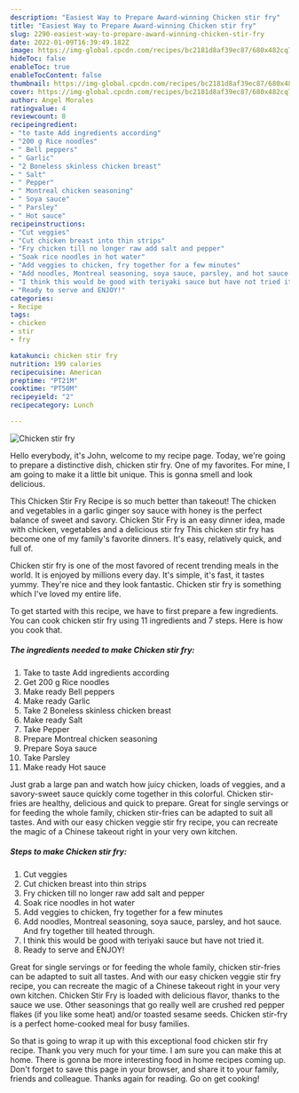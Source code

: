 ```yaml
---
description: "Easiest Way to Prepare Award-winning Chicken stir fry"
title: "Easiest Way to Prepare Award-winning Chicken stir fry"
slug: 2290-easiest-way-to-prepare-award-winning-chicken-stir-fry
date: 2022-01-09T16:39:49.182Z
image: https://img-global.cpcdn.com/recipes/bc2181d8af39ec87/680x482cq70/chicken-stir-fry-recipe-main-photo.jpg
hideToc: false
enableToc: true
enableTocContent: false
thumbnail: https://img-global.cpcdn.com/recipes/bc2181d8af39ec87/680x482cq70/chicken-stir-fry-recipe-main-photo.jpg
cover: https://img-global.cpcdn.com/recipes/bc2181d8af39ec87/680x482cq70/chicken-stir-fry-recipe-main-photo.jpg
author: Angel Morales
ratingvalue: 4
reviewcount: 8
recipeingredient:
- "to taste Add ingredients according"
- "200 g Rice noodles"
- " Bell peppers"
- " Garlic"
- "2 Boneless skinless chicken breast"
- " Salt"
- " Pepper"
- " Montreal chicken seasoning"
- " Soya sauce"
- " Parsley"
- " Hot sauce"
recipeinstructions:
- "Cut veggies"
- "Cut chicken breast into thin strips"
- "Fry chicken till no longer raw add salt and pepper"
- "Soak rice noodles in hot water"
- "Add veggies to chicken, fry together for a few minutes"
- "Add noodles, Montreal seasoning, soya sauce, parsley, and hot sauce. And fry together till heated through."
- "I think this would be good with teriyaki sauce but have not tried it."
- "Ready to serve and ENJOY!"
categories:
- Recipe
tags:
- chicken
- stir
- fry

katakunci: chicken stir fry 
nutrition: 199 calories
recipecuisine: American
preptime: "PT21M"
cooktime: "PT50M"
recipeyield: "2"
recipecategory: Lunch

---
```



![Chicken stir fry](https://img-global.cpcdn.com/recipes/bc2181d8af39ec87/680x482cq70/chicken-stir-fry-recipe-main-photo.jpg)

Hello everybody, it's John, welcome to my recipe page. Today, we're going to prepare a distinctive dish, chicken stir fry. One of my favorites. For mine, I am going to make it a little bit unique. This is gonna smell and look delicious.

This Chicken Stir Fry Recipe is so much better than takeout! The chicken and vegetables in a garlic ginger soy sauce with honey is the perfect balance of sweet and savory. Chicken Stir Fry is an easy dinner idea, made with chicken, vegetables and a delicious stir fry This chicken stir fry has become one of my family&#39;s favorite dinners. It&#39;s easy, relatively quick, and full of.

Chicken stir fry is one of the most favored of recent trending meals in the world. It is enjoyed by millions every day. It's simple, it's fast, it tastes yummy. They're nice and they look fantastic. Chicken stir fry is something which I've loved my entire life.


To get started with this recipe, we have to first prepare a few ingredients. You can cook chicken stir fry using 11 ingredients and 7 steps. Here is how you cook that.

<!--inarticleads1-->

##### The ingredients needed to make Chicken stir fry:

1. Take to taste Add ingredients according
1. Get 200 g Rice noodles
1. Make ready  Bell peppers
1. Make ready  Garlic
1. Take 2 Boneless skinless chicken breast
1. Make ready  Salt
1. Take  Pepper
1. Prepare  Montreal chicken seasoning
1. Prepare  Soya sauce
1. Take  Parsley
1. Make ready  Hot sauce


Just grab a large pan and watch how juicy chicken, loads of veggies, and a savory-sweet sauce quickly come together in this colorful. Chicken stir-fries are healthy, delicious and quick to prepare. Great for single servings or for feeding the whole family, chicken stir-fries can be adapted to suit all tastes. And with our easy chicken veggie stir fry recipe, you can recreate the magic of a Chinese takeout right in your very own kitchen. 

<!--inarticleads2-->

##### Steps to make Chicken stir fry:

1. Cut veggies
1. Cut chicken breast into thin strips
1. Fry chicken till no longer raw add salt and pepper
1. Soak rice noodles in hot water
1. Add veggies to chicken, fry together for a few minutes
1. Add noodles, Montreal seasoning, soya sauce, parsley, and hot sauce. And fry together till heated through.
1. I think this would be good with teriyaki sauce but have not tried it.
1. Ready to serve and ENJOY!

Great for single servings or for feeding the whole family, chicken stir-fries can be adapted to suit all tastes. And with our easy chicken veggie stir fry recipe, you can recreate the magic of a Chinese takeout right in your very own kitchen. Chicken Stir Fry is loaded with delicious flavor, thanks to the sauce we use. Other seasonings that go really well are crushed red pepper flakes (if you like some heat) and/or toasted sesame seeds. Chicken stir-fry is a perfect home-cooked meal for busy families. 

So that is going to wrap it up with this exceptional food chicken stir fry recipe. Thank you very much for your time. I am sure you can make this at home. There is gonna be more interesting food in home recipes coming up. Don't forget to save this page in your browser, and share it to your family, friends and colleague. Thanks again for reading. Go on get cooking!

